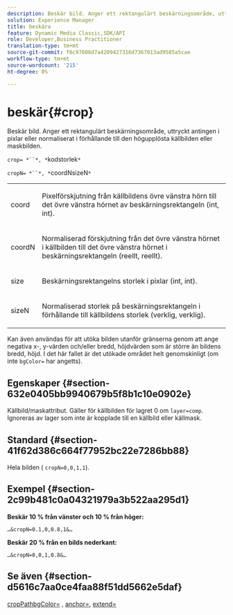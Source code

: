 ```yaml
---
description: Beskär bild. Anger ett rektangulärt beskärningsområde, uttryckt antingen i pixlar eller normaliserat i förhållande till den högupplösta källbilden eller maskbilden.
solution: Experience Manager
title: beskära
feature: Dynamic Media Classic,SDK/API
role: Developer,Business Practitioner
translation-type: tm+mt
source-git-commit: f6c97606d7a4209427316d7367013ad9585a5cae
workflow-type: tm+mt
source-wordcount: '215'
ht-degree: 0%

---
```



# beskär{#crop}

Beskär bild. Anger ett rektangulärt beskärningsområde, uttryckt antingen i pixlar eller normaliserat i förhållande till den högupplösta källbilden eller maskbilden.

`crop= *``*, *`kodstorlek`*`

`cropN= *``*, *`coordNsizeN`*`

<table id="simpletable_472A9AD67AA64419B0877B0535F8B14A"> 
 <tr class="strow"> 
  <td class="stentry"> <p><span class="codeph"> <span class="varname"> coord</span></span> </p> </td> 
  <td class="stentry"> <p>Pixelförskjutning från källbildens övre vänstra hörn till det övre vänstra hörnet av beskärningsrektangeln (int, int). </p></td> 
 </tr> 
 <tr class="strow"> 
  <td class="stentry"> <p><span class="codeph"> <span class="varname"> coordN</span></span> </p> </td> 
  <td class="stentry"> <p>Normaliserad förskjutning från det övre vänstra hörnet i källbilden till det övre vänstra hörnet i beskärningsrektangeln (reellt, reellt). </p></td> 
 </tr> 
 <tr class="strow"> 
  <td class="stentry"> <p><span class="codeph"> <span class="varname"> size</span></span> </p></td> 
  <td class="stentry"> <p>Beskärningsrektangelns storlek i pixlar (int, int). </p></td> 
 </tr> 
 <tr class="strow"> 
  <td class="stentry"> <p><span class="codeph"> <span class="varname"> sizeN</span></span> </p></td> 
  <td class="stentry"> <p>Normaliserad storlek på beskärningsrektangeln i förhållande till källbildens storlek (verklig, verklig). </p></td> 
 </tr> 
</table>

Kan även användas för att utöka bilden utanför gränserna genom att ange negativa x-, y-värden och/eller bredd, höjdvärden som är större än bildens bredd, höjd. I det här fallet är det utökade området helt genomskinligt (om inte `bgColor=` har angetts).

## Egenskaper {#section-632e0405bb9940679b5f8b1c10e0902e}

Källbild/maskattribut. Gäller för källbilden för lagret 0 om `layer=comp`. Ignoreras av lager som inte är kopplade till en källbild eller källmask.

## Standard {#section-41f62d386c664f77952bc22e7286bb88}

Hela bilden ( `cropN=0,0,1,1`).

## Exempel {#section-2c99b481c0a04321979a3b522aa295d1}

**Beskär 10 % från vänster och 10 % från höger:**

`…&cropN=0.1,0,0.8,1&…`

**Beskär 20 % från en bilds nederkant:**

`…&cropN=0,0,1,0.8&…`

## Se även {#section-d5616c7aa0ce4faa88f51dd5662e5daf}

[](/help/aem-is-ir-api/is-api/http-ref/image-serving-api-ref/c-http-protocol-reference/c-command-reference/r-croppath.md) [cropPathbgColor=](../../../../../is-api/http-ref/image-serving-api-ref/c-http-protocol-reference/c-command-reference/r-bgcolor.md#reference-441371ba4ef54fe781887c5ae448f6ab) ,  [anchor=](../../../../../is-api/http-ref/image-serving-api-ref/c-http-protocol-reference/c-command-reference/r-anchor.md#reference-6661e548ab284b82828d8d94c8ddeb7c),  [extend=](../../../../../is-api/http-ref/image-serving-api-ref/c-http-protocol-reference/c-command-reference/r-extend.md#reference-7e9156beb285459d830e2d56782a74ac)

